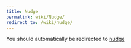 ```yaml
---
title: Nudge
permalink: wiki/Nudge/
redirect_to: /wiki/nudge/
---
```


You should automatically be redirected to [nudge](/wiki/nudge/)
